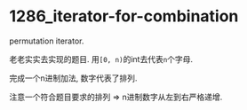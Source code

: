 # 1286_iterator-for-combination

permutation iterator.

老老实实去实现的题目. 用`[0, n)`的int去代表`n`个字母.

完成一个n进制加法, 数字代表了排列.

注意一个符合题目要求的排列 => n进制数字从左到右严格递增.
